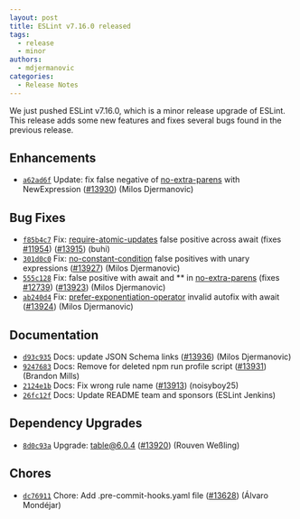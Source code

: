 ```yaml
---
layout: post
title: ESLint v7.16.0 released
tags:
  - release
  - minor
authors:
  - mdjermanovic
categories:
  - Release Notes
---
```


We just pushed ESLint v7.16.0, which is a minor release upgrade of ESLint. This release adds some new features and fixes several bugs found in the previous release.










## Enhancements


* [`a62ad6f`](https://github.com/eslint/eslint/commit/a62ad6f03151358b93b5fede022a30d67310705c) Update: fix false negative of [no-extra-parens](/docs/rules/no-extra-parens) with NewExpression ([#13930](https://github.com/eslint/eslint/issues/13930)) (Milos Djermanovic)




## Bug Fixes


* [`f85b4c7`](https://github.com/eslint/eslint/commit/f85b4c72668c95c79fdb342b74dbd53d21baa93f) Fix: [require-atomic-updates](/docs/rules/require-atomic-updates) false positive across await (fixes [#11954](https://github.com/eslint/eslint/issues/11954)) ([#13915](https://github.com/eslint/eslint/issues/13915)) (buhi)
* [`301d0c0`](https://github.com/eslint/eslint/commit/301d0c05229dbd6cfb1045d716524e8ec46fa2c1) Fix: [no-constant-condition](/docs/rules/no-constant-condition) false positives with unary expressions ([#13927](https://github.com/eslint/eslint/issues/13927)) (Milos Djermanovic)
* [`555c128`](https://github.com/eslint/eslint/commit/555c128b49ae6d9c100a9f8429416417edb40d13) Fix: false positive with await and ** in [no-extra-parens](/docs/rules/no-extra-parens) (fixes [#12739](https://github.com/eslint/eslint/issues/12739)) ([#13923](https://github.com/eslint/eslint/issues/13923)) (Milos Djermanovic)
* [`ab240d4`](https://github.com/eslint/eslint/commit/ab240d49833b4e6e594667c1abe5b0caa8a9cf70) Fix: [prefer-exponentiation-operator](/docs/rules/prefer-exponentiation-operator) invalid autofix with await ([#13924](https://github.com/eslint/eslint/issues/13924)) (Milos Djermanovic)




## Documentation


* [`d93c935`](https://github.com/eslint/eslint/commit/d93c9350361d2aa1a1976c553e47ab399e51e8c9) Docs: update JSON Schema links ([#13936](https://github.com/eslint/eslint/issues/13936)) (Milos Djermanovic)
* [`9247683`](https://github.com/eslint/eslint/commit/924768377a4935a95a6ff3866f9545a5a6178b53) Docs: Remove for deleted npm run profile script ([#13931](https://github.com/eslint/eslint/issues/13931)) (Brandon Mills)
* [`2124e1b`](https://github.com/eslint/eslint/commit/2124e1b5dad30a905dc26bde9da472bf622d3f50) Docs: Fix wrong rule name ([#13913](https://github.com/eslint/eslint/issues/13913)) (noisyboy25)
* [`26fc12f`](https://github.com/eslint/eslint/commit/26fc12f88109af9d4081bf0e16364c411bce3009) Docs: Update README team and sponsors (ESLint Jenkins)




## Dependency Upgrades


* [`8d0c93a`](https://github.com/eslint/eslint/commit/8d0c93a7ef9449c7b7d082bbb4b7d8465b0d6bac) Upgrade: table@6.0.4 ([#13920](https://github.com/eslint/eslint/issues/13920)) (Rouven Weßling)






## Chores


* [`dc76911`](https://github.com/eslint/eslint/commit/dc7691103554a99bdb2142561cb507f50f547e3b) Chore: Add .pre-commit-hooks.yaml file ([#13628](https://github.com/eslint/eslint/issues/13628)) (Álvaro Mondéjar)


